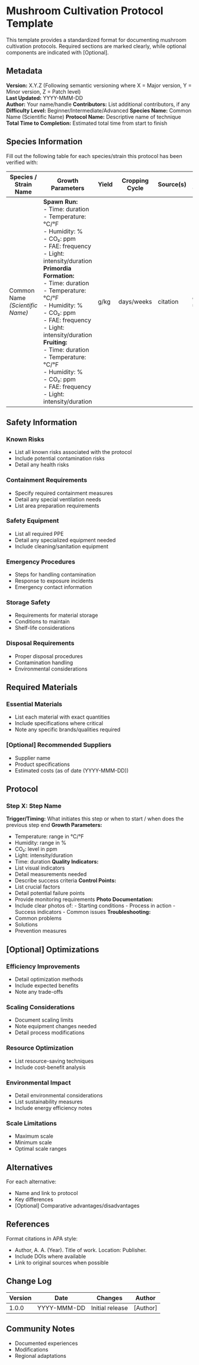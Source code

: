 # Mushroom Cultivation Protocol Template

This template provides a standardized format for documenting mushroom cultivation protocols. Required sections are marked clearly, while optional components are indicated with \[Optional].

## Metadata

**Version:** X.Y.Z (Following semantic versioning where X = Major version, Y = Minor version, Z = Patch level)  
**Last Updated:** YYYY-MMM-DD  
**Author:** Your name/handle
**Contributors:** List additional contributors, if any
**Difficulty Level:** Beginner/Intermediate/Advanced
**Species Name:** Common Name (Scientific Name)
**Protocol Name:** Descriptive name of technique
**Total Time to Completion:** Estimated total time from start to finish

## Species Information

Fill out the following table for each species/strain this protocol has been verified with:

| Species / Strain Name           | Growth Parameters                                                                                                                                                                                                                                                                                                                                                                                                                                     | Yield | Cropping Cycle | Source(s) | [Optional] Yield (fruit/substrate) | [Optional] Common Issues |
| ------------------------------- | ----------------------------------------------------------------------------------------------------------------------------------------------------------------------------------------------------------------------------------------------------------------------------------------------------------------------------------------------------------------------------------------------------------------------------------------------------- | ----- | -------------- | --------- | ---------------------------------- | ------------------------ |
| Common Name _(Scientific Name)_ | **Spawn Run:**<br>- Time: duration<br>- Temperature: °C/°F<br>- Humidity: %<br>- CO₂: ppm<br>- FAE: frequency<br>- Light: intensity/duration<br>**Primordia Formation:**<br>- Time: duration<br>- Temperature: °C/°F<br>- Humidity: %<br>- CO₂: ppm<br>- FAE: frequency<br>- Light: intensity/duration<br>**Fruiting:**<br>- Time: duration<br>- Temperature: °C/°F<br>- Humidity: %<br>- CO₂: ppm<br>- FAE: frequency<br>- Light: intensity/duration | g/kg  | days/weeks     | citation  | g/kg or other unit                 | List common problems     |

## Safety Information

### Known Risks

- List all known risks associated with the protocol
- Include potential contamination risks
- Detail any health risks

### Containment Requirements

- Specify required containment measures
- Detail any special ventilation needs
- List area preparation requirements

### Safety Equipment

- List all required PPE
- Detail any specialized equipment needed
- Include cleaning/sanitation equipment

### Emergency Procedures

- Steps for handling contamination
- Response to exposure incidents
- Emergency contact information

### Storage Safety

- Requirements for material storage
- Conditions to maintain
- Shelf-life considerations

### Disposal Requirements

- Proper disposal procedures
- Contamination handling
- Environmental considerations

## Required Materials

### Essential Materials

- List each material with exact quantities
- Include specifications where critical
- Note any specific brands/qualities required

### \[Optional] Recommended Suppliers

- Supplier name
- Product specifications
- Estimated costs (as of date (YYYY-MMM-DD))

## Protocol

### Step X: Step Name

**Trigger/Timing:** What initiates this step or when to start / when does the previous step end
**Growth Parameters:**

- Temperature: range in °C/°F
- Humidity: range in %
- CO₂: level in ppm
- Light: intensity/duration
- Time: duration
  **Quality Indicators:**
- List visual indicators
- Detail measurements needed
- Describe success criteria
  **Control Points:**
- List crucial factors
- Detail potential failure points
- Provide monitoring requirements
  **Photo Documentation:**
- Include clear photos of: - Starting conditions - Process in action - Success indicators - Common issues
  **Troubleshooting:**
- Common problems
- Solutions
- Prevention measures

## \[Optional] Optimizations

### Efficiency Improvements

- Detail optimization methods
- Include expected benefits
- Note any trade-offs

### Scaling Considerations

- Document scaling limits
- Note equipment changes needed
- Detail process modifications

### Resource Optimization

- List resource-saving techniques
- Include cost-benefit analysis

### Environmental Impact

- Detail environmental considerations
- List sustainability measures
- Include energy efficiency notes

### Scale Limitations

- Maximum scale
- Minimum scale
- Optimal scale ranges

## Alternatives

For each alternative:

- Name and link to protocol
- Key differences
- \[Optional] Comparative advantages/disadvantages

## References

Format citations in APA style:

- Author, A. A. (Year). Title of work. Location: Publisher.
- Include DOIs where available
- Link to original sources when possible

## Change Log

| Version | Date        | Changes         | Author   |
| ------- | ----------- | --------------- | -------- |
| 1.0.0   | YYYY-MMM-DD | Initial release | [Author] |

## Community Notes

- Documented experiences
- Modifications
- Regional adaptations
